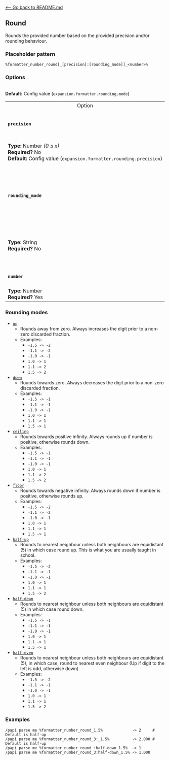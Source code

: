 [\<-- Go back to README.md](/README.md)

## Round

Rounds the provided number based on the provided precision and/or rounding behaviour.

### Placeholder pattern

`%formatter_number_round[_[precision]:[rounding_mode]]_<number>%`

### Options

<table>
  <tr>
    <td align="center" nowrap="nowrap">Option</td>
    <td align="center" nowrap="nowrap">Description</td>
  </tr>
  <tr>
    <td nowrap="nowrap"><h4><code>precision</code></h4></td>
    <td rowspan="2">
      <p>How many digits after the decimal point should be kept.</p>
    </td>
  </tr>
  <tr>
    <td nowrap="nowrap"><b>Type:</b> Number <i>(0 ≤ x)</i><br><b>Required?</b> No<br><b>Default:</b> Config value (<code>expansion.formatter.rounding.precision</code>)</td>
  </tr>
  <tr>
    <td nowrap="nowrap"><h4><code>rounding_mode</code></h4></td>
    <td rowspan="2">
      <p>How the number should be rounded if any fractions are discarded.</p>
      <p>⚠️ <a href="#rounding-modes">See below</a> for available rounding modes. ⚠️</p>
    </td>
  </tr>
  <tr>
    <td nowrap="nowrap"><b>Type:</b> String<br><b>Required?</b> No</td><br><b>Default:</b> Config value (<code>expansion.formatter.rounding.mode</code>)</td>
  </tr>
  <tr>
    <td nowrap="nowrap"><h4><code>number</code></h4></td>
    <td rowspan="2">The number to convert.</td>
  </tr>
  <tr>
    <td nowrap="nowrap"><b>Type:</b> Number<br><b>Required?</b> Yes</td>
  </tr>
</table>

### Rounding modes

- [`up`](https://docs.oracle.com/en/java/javase/11/docs/api/java.base/java/math/RoundingMode.html#UP)
  - Rounds away from zero. Always increases the digit prior to a non-zero discarded fraction.
  - Examples:
    - `-1.5 -> -2` 
    - `-1.1 -> -2`
    - `-1.0 -> -1`
    - `1.0 -> 1`
    - `1.1 -> 2`
    - `1.5 -> 2`
- [`down`](https://docs.oracle.com/en/java/javase/11/docs/api/java.base/java/math/RoundingMode.html#DOWN)
  - Rounds towards zero. Always decreases the digit prior to a non-zero discarded fraction.
  - Examples:
    - `-1.5 -> -1`
    - `-1.1 -> -1`
    - `-1.0 -> -1`
    - `1.0 -> 1`
    - `1.1 -> 1`
    - `1.5 -> 1`
- [`ceiling`](https://docs.oracle.com/en/java/javase/11/docs/api/java.base/java/math/RoundingMode.html#CEILING)
  - Rounds towards positive infinity. Always rounds up if number is positive, otherwise rounds down.
  - Examples:
    - `-1.5 -> -1`
    - `-1.1 -> -1`
    - `-1.0 -> -1`
    - `1.0 -> 1`
    - `1.1 -> 2`
    - `1.5 -> 2`
- [`floor`](https://docs.oracle.com/en/java/javase/11/docs/api/java.base/java/math/RoundingMode.html#FLOOR)
  - Rounds towards negative infinity. Always rounds down if number is positive, otherwise rounds up.
  - Examples:
    - `-1.5 -> -2`
    - `-1.1 -> -2`
    - `-1.0 -> -1`
    - `1.0 -> 1`
    - `1.1 -> 1`
    - `1.5 -> 1`
- [`half-up`](https://docs.oracle.com/en/java/javase/11/docs/api/java.base/java/math/RoundingMode.html#HALF_UP)
  - Rounds to nearest neighbour unless both neighbours are equidistant (5) in which case round up. This is what you are usually taught in school.
  - Examples:
    - `-1.5 -> -2`
    - `-1.1 -> -1`
    - `-1.0 -> -1`
    - `1.0 -> 1`
    - `1.1 -> 1`
    - `1.5 -> 2`
- [`half-down`](https://docs.oracle.com/en/java/javase/11/docs/api/java.base/java/math/RoundingMode.html#HALF_DOWN)
  - Rounds to nearest neighbour unless both neighbours are equidistant (5) in which case round down.
  - Examples:
    - `-1.5 -> -1`
    - `-1.1 -> -1`
    - `-1.0 -> -1`
    - `1.0 -> 1`
    - `1.1 -> 1`
    - `1.5 -> 1`
- [`half-even`](https://docs.oracle.com/en/java/javase/11/docs/api/java.base/java/math/RoundingMode.html#HALF_EVEN)
  - Rounds to nearest neighbour unless both neighbours are equidistant (5), in which case, round to nearest even neighbour (Up if digit to the left is odd, otherwise down)
  - Examples:
    - `-1.5 -> -2`
    - `-1.1 -> -1`
    - `-1.0 -> -1`
    - `1.0 -> 1`
    - `1.1 -> 1`
    - `1.5 -> 2`

### Examples
```
/papi parse me %formatter_number_round_1.5%             -> 2     # Default is half-up
/papi parse me %formatter_number_round_3:_1.5%          -> 2.000 # Default is half-up
/papi parse me %formatter_number_round_:half-down_1.5%  -> 1
/papi parse me %formatter_number_round_3:half-down_1.5% -> 1.000
```